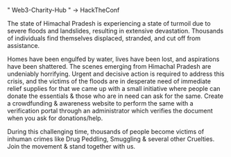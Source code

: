 " Web3-Charity-Hub " -> HackTheConf

The state of Himachal Pradesh is experiencing a state of turmoil due to severe floods and landslides, resulting in extensive devastation. Thousands of individuals find themselves displaced, stranded, and cut off from assistance. 

Homes have been engulfed by water, lives have been lost, and aspirations have been shattered. The scenes emerging from Himachal Pradesh are undeniably horrifying. Urgent and decisive action is required to address this crisis, and the victims of the floods are in desperate need of immediate relief supplies for that we came up with a small initiative where people can donate the essentials & those who are in need can ask for the same. Create a crowdfunding & awareness website to perform the same with a verification portal through an administrator which verifies the document when you ask for donations/help.

During this challenging time, thousands of people become victims of inhuman crimes like Drug Peddling, Smuggling & several other Cruelties. Join the movement & stand together with us. 

